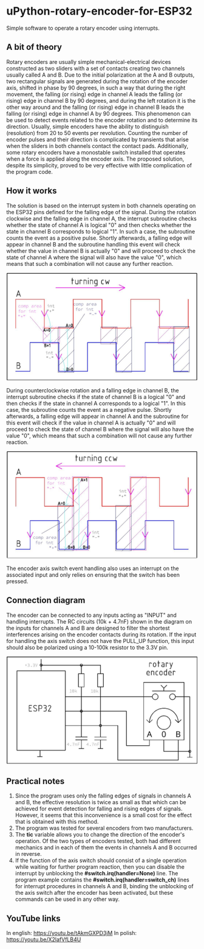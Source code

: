 # uPython-rotary-encoder-for-ESP32
Simple software to operate a rotary encoder using interrupts.

## A bit of theory
Rotary encoders are usually simple mechanical-electrical devices constructed as two sliders with a set of contacts creating two channels usually called A and B. Due to the initial polarization at the A and B outputs, two rectangular signals are generated during the rotation of the encoder axis, shifted in phase by 90 degrees, in such a way that during the right movement, the falling (or rising) edge in channel A leads the falling (or rising) edge in channel B by 90 degrees, and during the left rotation it is the other way around and the falling (or rising) edge in channel B leads the falling (or rising) edge in channel A by 90 degrees.
This phenomenon can be used to detect events related to the encoder rotation and to determine its direction.
Usually, simple encoders have the ability to distinguish (resolution) from 20 to 50 events per revolution.
Counting the number of encoder pulses and their direction is complicated by transients that arise when the sliders in both channels contact the contact pads.
Additionally, some rotary encoders have a monostable switch installed that operates when a force is applied along the encoder axis. The proposed solution, despite its simplicity, proved to be very effective with little complication of the program code.

## How it works
The solution is based on the interrupt system in both channels operating on the ESP32 pins defined for the falling edge of the signal.
During the rotation clockwise and the falling edge in channel A, the interrupt subroutine checks whether the state of channel A is logical "0" and then checks whether the state in channel B corresponds to logical "1". In such a case, the subroutine counts the event as a positive pulse. Shortly afterwards, a falling edge will appear in channel B and the subroutine handling this event will check whether the value in channel B is actually "0" and will proceed to check the state of channel A where the signal will also have the value "0", which means that such a combination will not cause any further reaction.

![Screenshot of a comment on a GitHub issue showing an image, added in the Markdown, of an Octocat smiling and raising a tentacle.](/enc21.jpg)

During counterclockwise rotation and a falling edge in channel B, the interrupt subroutine checks if the state of channel B is a logical "0" and then checks if the state in channel A corresponds to a logical "1". In this case, the subroutine counts the event as a negative pulse. Shortly afterwards, a falling edge will appear in channel A and the subroutine for this event will check if the value in channel A is actually "0" and will proceed to check the state of channel B where the signal will also have the value "0", which means that such a combination will not cause any further reaction.

![Screenshot of a comment on a GitHub issue showing an image, added in the Markdown, of an Octocat smiling and raising a tentacle.](/enc31.jpg)

The encoder axis switch event handling also uses an interrupt on the associated input and only relies on ensuring that the switch has been pressed.

## Connection diagram
The encoder can be connected to any inputs acting as "INPUT" and handling interrupts. The RC circuits (10k + 4.7nF) shown in the diagram on the inputs for channels A and B are designed to filter the shortest interferences arising on the encoder contacts during its rotation. If the input for handling the axis switch does not have the PULL_UP function, this input should also be polarized using a 10-100k resistor to the 3.3V pin.

![Screenshot of a comment on a GitHub issue showing an image, added in the Markdown, of an Octocat smiling and raising a tentacle.](/enc11.jpg)

## Practical notes
1. Since the program uses only the falling edges of signals in channels A and B, the effective resolution is twice as small as that which can be achieved for event detection for falling and rising edges of signals. However, it seems that this inconvenience is a small cost for the effect that is obtained with this method.
2. The program was tested for several encoders from two manufacturers.
3. The **tic** variable allows you to change the direction of the encoder's operation. Of the two types of encoders tested, both had different mechanics and in each of them the events in channels A and B occurred in reverse.
4. If the function of the axis switch should consist of a single operation while waiting for further program reaction, then you can disable the interrupt by unblocking the **#switch.irq(handler=None)** line. The program example contains the **#switch.irq(handler=switch_ch)** lines for interrupt procedures in channels A and B, binding the unblocking of the axis switch after the encoder has been activated, but these commands can be used in any other way.

## YouTube links
In english:  https://youtu.be/tAkmGXPD3jM 
In polish:   https://youtu.be/X2lafVfLB4U
